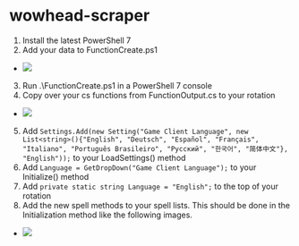 # wowhead-scraper
1. Install the latest PowerShell 7
2. Add your data to FunctionCreate.ps1
  - ![](https://i.imgur.com/8Bwetqh.png)

3. Run .\FunctionCreate.ps1 in a PowerShell 7 console
4. Copy over your cs functions from FunctionOutput.cs to your rotation
  - ![](https://i.imgur.com/oCBegHV.png)

5. Add ```Settings.Add(new Setting("Game Client Language", new List<string>(){"English", "Deutsch", "Español", "Français", "Italiano", "Português Brasileiro", "Русский", "한국어", "简体中文"}, "English"));``` to your LoadSettings() method
6. Add ```Language = GetDropDown("Game Client Language");``` to your Initialize() method
7. Add ```private static string Language = "English";``` to the top of your rotation
8. Add the new spell methods to your spell lists. This should be done in the Initialization method like the following images.
  - ![](https://i.imgur.com/aJeL482.png)
